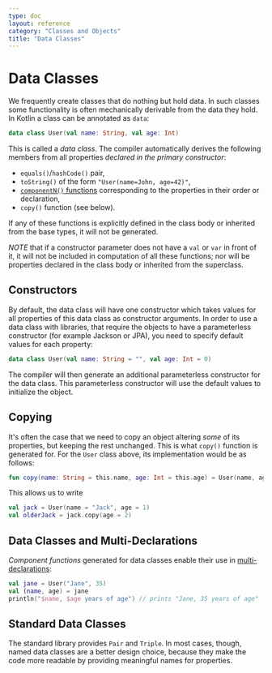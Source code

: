 ```yaml
---
type: doc
layout: reference
category: "Classes and Objects"
title: "Data Classes"
---
```


# Data Classes

We frequently create classes that do nothing but hold data. In such classes some functionality is often mechanically
derivable from the data they hold. In Kotlin a class can be annotated as `data`:
 
``` kotlin
data class User(val name: String, val age: Int)
```

This is called a _data class_. The compiler automatically derives the following members from all properties _declared in 
the primary constructor_:
  
  * `equals()`/`hashCode()` pair, 
  * `toString()` of the form `"User(name=John, age=42)"`,
  * [`componentN()` functions](multi-declarations.html) corresponding to the properties in their order or declaration,
  * `copy()` function (see below).
  
If any of these functions is explicitly defined in the class body or inherited from the base types, it will not be generated.  
  
*NOTE* that if a constructor parameter does not have a `val` or `var` in front of it, it will not be included in computation 
of all these functions; nor will be properties declared in the class body or inherited from the superclass.

## Constructors

By default, the data class will have one constructor which takes values for all properties of this data class as constructor arguments. In order to use a data class with libraries, that require the objects to have a parameterless constructor (for example Jackson or JPA), you need to specify default values for each property:

``` kotlin
data class User(val name: String = "", val age: Int = 0)
```

The compiler will then generate an additional parameterless constructor for the data class. This parameterless constructor will use the default values to initialize the object.

## Copying
  
It's often the case that we need to copy an object altering _some_ of its properties, but keeping the rest unchanged. 
This is what `copy()` function is generated for. For the `User` class above, its implementation would be as follows:
     
``` kotlin
fun copy(name: String = this.name, age: Int = this.age) = User(name, age)     
```     

This allows us to write

``` kotlin
val jack = User(name = "Jack", age = 1)
val olderJack = jack.copy(age = 2)
```

## Data Classes and Multi-Declarations

_Component functions_ generated for data classes enable their use in [multi-declarations](multi-declarations.html):

``` kotlin
val jane = User("Jane", 35) 
val (name, age) = jane
println("$name, $age years of age") // prints "Jane, 35 years of age"
```

## Standard Data Classes

The standard library provides `Pair` and `Triple`. In most cases, though, named data classes are a better design choice, 
because they make the code more readable by providing meaningful names for properties.

